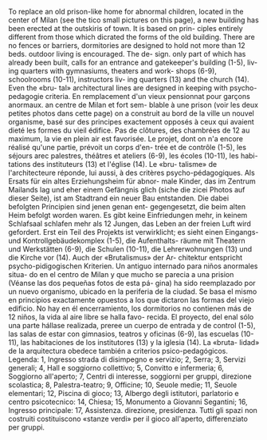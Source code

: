 To replace an old prison-like home for abnormal
children, located in the center of Milan (see the tico
small pictures on this page), a new building has been
erected at the outskiris of town. It is based on prin-
ciples entirely different from those which dicrated
the forms of the old building. There are no fences or
barriers, dormitories are designed to hold not more
than 12 beds. outdoor living is encouraged. The de-
sign. only part of which has already been built, calls
for an entrance and gatekeeper's building (1-5), liv-
ing quarters with gymnasiums, theaters and work-
shops (6-9), schoolrooms (10-11), instructors liv-
ing quarters (13) and the church (14). Even the «bru-
tal» architectural lines are designed in keeping with
psycho-pedagogie criteria. 
En remplacement d'un vieux pensionnat pour
garçons anormaux. an centre de Milan et fort sem-
blable à une prison (voir les deux petites photos dans
cette page) on a construit au bord de la ville un nouvel
organisme, basé sur des principes exactement opposés
à ceux qui avaient dieté les formes du vieil édifice.
Pas de clôtures, des chambrées de 12 au maximum,
la vie en plein air est favorisée. Le projet, dont on
n'a encore réalisé qu'une partie, prévoit un corps d'en-
trée et de contrôle (1-5), les séjours arec palestres,
théâtres et ateliers (6-9), les écoles (10-11), les habi-
tations des instituteurs (13) et l'église (14). Le «bru-
talisme» de l'architecteure réponde, lui aussi, à des
critères psycho-pédagogiques. 
Als Ersats für ein altes Erziehungsheim für abnor-
male Kinder, das im Zentrum Mailands lag und eher
einem Gefängnis glich (siche die zicei Photos auf dieser
Seite), ist am Stadtrand ein neuer Bau entstanden.
Die dabei befolgten Principien sind jenen genan ent-
gegengesetzt, die beim alten Heim befolgt worden
waren. Es gibt keine Einfriedungen mehr, in keinem
Schlafsaal schlafen mehr als 12 Jungen, das Leben
an der freien Luft wird gefordert. Erst ein Teil des
Projekts ist verwirklicht; es sieht einen Eingangs-
und Kontrollgebäudekomplex (1-5), die Aufenthalts-
räume mit Theatern und Werkstätten (6-9), die
Schulen (10-11), die Lehrerwohnungen (13) und die
Kirche vor (14). Auch der «Brutalismus» der Ar-
chitektur entspricht psycho-pidigogischen Kriterien.
Un antiguo internado para niños anormales situa-
do en el centro de Milan y que mucho se parecia a una
prision (Véanse las dos pequeñas fotos de esta pá-
gina) ha sido reemplazado por un nuevo organismo,
ubicado en la periferia de la ciudad. Se basa el 
mismo en principios exactamente opuestos a los
que dictaron las formas del viejo edificio. No hay
en él encerramiento, los dormitorios no contienen
más de 12 niños, la vida al aire libre se halla favo-
recida. El proyecto, del enal sólo una parte hállase
realizada, preree un cuerpo de entrada y de control
(1-5), las salas de estar con gimnasios, teatros y
oficinas (6-9), las escuelas (10-11), las habitaciones
de los institutores (13) y la iglesia (14). La «bruta-
lidad» de la arquitectura obedece también a criterios
psico-pedagógicos. 
Legenda: 1, Ingresso strada di disimpegno e servizio; 2, Serra; 3, Servizi
generali; 4, Hall e soggiorno collettivo; 5, Convitto e infermeria; 6, Soggiorno
all'aperto; 7, Centri di interesse, soggiorni per gruppi, direzione scolastica;
8, Palestra-teatro; 9, Officine; 10, Seuole medie; 11, Seuole elementari; 12,
Piscina di gioco; 13, Albergo degli istitutori, parlatorio e centro psicotecnico:
14, Chiesa; 15, Monumento a Giovanni Segantini; 16, Ingresso principale: 17,
Assistenza. direzione, presidenza. Tutti gli spazi non costruiti costituiscono
«stanze verdi» per il gioco all'aperto, differenziato per gruppi.